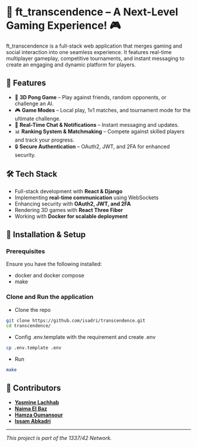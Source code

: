 # 🚀 ft_transcendence – A Next-Level Gaming Experience! 🎮

ft_transcendence is a full-stack web application that merges gaming and social interaction into one seamless experience. It features real-time multiplayer gameplay, competitive tournaments, and instant messaging to create an engaging and dynamic platform for players.

## 📌 Features

- 🎾 **3D Pong Game** – Play against friends, random opponents, or challenge an AI.
- 🎮 **Game Modes** – Local play, 1v1 matches, and tournament mode for the ultimate challenge.
- 💬 **Real-Time Chat & Notifications** – Instant messaging and updates.
- 📊 **Ranking System & Matchmaking** – Compete against skilled players and track your progress.
- 🔒 **Secure Authentication** – OAuth2, JWT, and 2FA for enhanced security.

## 🛠 Tech Stack

- Full-stack development with **React & Django**
- Implementing **real-time communication** using WebSockets
- Enhancing security with **OAuth2, JWT, and 2FA**
- Rendering 3D games with **React Three Fiber**
- Working with **Docker for scalable deployment**

## 🚀 Installation & Setup

### Prerequisites
Ensure you have the following installed:
- docker and docker compose
- make

### Clone and Run the application
- Clone the repo
```sh
git clone https://github.com/isadri/transcendence.git
cd transcendence/
```
- Config .env.template with the requirement and create .env
```sh
cp .env.template .env
```
- Run
```sh
make
```

## 🤝 Contributors
- [**Yasmine Lachhab**](https://github.com/ylachhab)
- [**Naima El Baz**](https://github.com/naimaelbaz)
- [**Hamza Oumansour**](https://github.com/isadri)
- [**Issam Abkadri**](https://github.com/isadri)

---
_This project is part of the 1337/42 Network._
